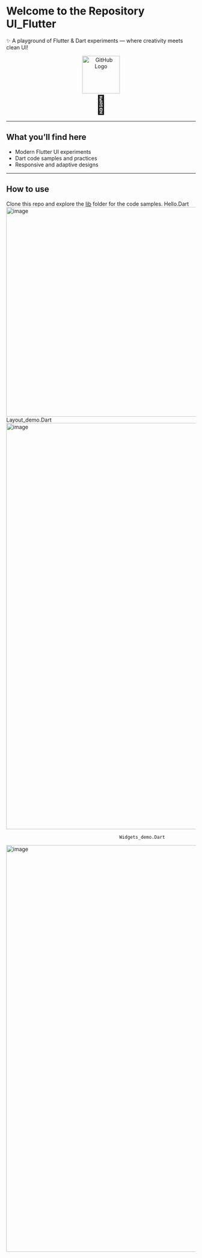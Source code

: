 # Welcome to the Repository UI_Flutter

✨ A playground of Flutter & Dart experiments — where creativity meets clean UI!

<p align="center">
  <img src="https://github.githubassets.com/images/modules/logos_page/GitHub-Mark.png" alt="GitHub Logo" width="100" />
  <br />
  <span style="font-size: 48px;">👋</span>
</p>

---

## What you’ll find here

- Modern Flutter UI experiments  
- Dart code samples and practices  
- Responsive and adaptive designs  

---

## How to use

Clone this repo and explore the [lib](lib) folder for the code samples.
                                             Hello.Dart
<img width="1846" height="556" alt="image" src="https://github.com/user-attachments/assets/24f7bdcd-02e0-45d2-be0e-c736201fef4b" />
                                              Layout_demo.Dart
<img width="1918" height="1078" alt="image" src="https://github.com/user-attachments/assets/67ea332f-d3c9-4a6d-a582-d8f124a9de42" />

                                              Widgets_demo.Dart
<img width="1911" height="1079" alt="image" src="https://github.com/user-attachments/assets/7961ec04-7175-4246-af0c-c26b7ba57e97" />
